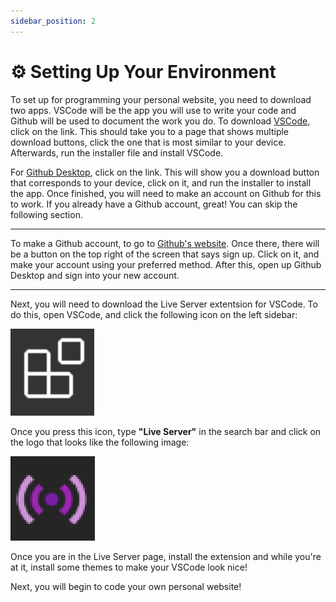 ```yaml
---
sidebar_position: 2
---
```


# ⚙️ Setting Up Your Environment

To set up for programming your personal website, you need to download two apps. VSCode will be the app you will use to write your code and Github will be used to document the work you do. To download [VSCode](https://code.visualstudio.com/download "VSCode Download"), click on the link. This should take you to a page that shows multiple download buttons, click the one that is most similar to your device. Afterwards, run the installer file and install VSCode.

For [Github Desktop](https://desktop.github.com/ "Github Desktop Download"), click on the link. This will show you a download button that corresponds to your device, click on it, and run the installer to install the app. Once finished, you will need to make an account on Github for this to work. If you already have a Github account, great! You can skip the following section.

---

To make a Github account, to go to [Github's website](https://github.com/ "Github"). Once there, there will be a button on the top right of the screen that says sign up. Click on it, and make your account using your preferred method. After this, open up Github Desktop and sign into your new account.

---

Next, you will need to download the Live Server extentsion for VSCode. To do this, open VSCode, and click the following icon on the left sidebar:

![Extensions Icon](extensions.png "Extensions Icon")


Once you press this icon, type __"Live Server"__ in the search bar and click on the logo that looks like the following image:

![Live Server Icon](live_server.PNG "Live Server Icon")

Once you are in the Live Server page, install the extension and while you're at it, install some themes to make your VSCode look nice!

Next, you will begin to code your own personal website!